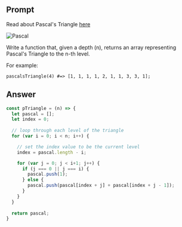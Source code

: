 ## Prompt

Read about Pascal's Triangle [here](http://en.wikipedia.org/wiki/Pascal's_triangle)

![Pascal](https://github.com/turingschool/front-end-keys/blob/master/assets/img/module-4/challenges/js/pascal.gif?raw=true)

Write a function that, given a depth (n), returns an array representing Pascal's Triangle to the n-th level.

For example:

`pascalsTriangle(4) #=> [1, 1, 1, 1, 2, 1, 1, 3, 3, 1];`

## Answer

```js
const pTriangle = (n) => {
  let pascal = [];
  let index = 0;
  
  // loop through each level of the triangle
  for (var i = 0; i < n; i++) {

    // set the index value to be the current level
    index = pascal.length - i;

    for (var j = 0; j < i+1; j++) {
      if (j === 0 || j === i) {
        pascal.push(1);
      } else {
        pascal.push(pascal[index + j] + pascal[index + j - 1]);
      }
    }
  }
  
  return pascal;
}
```
